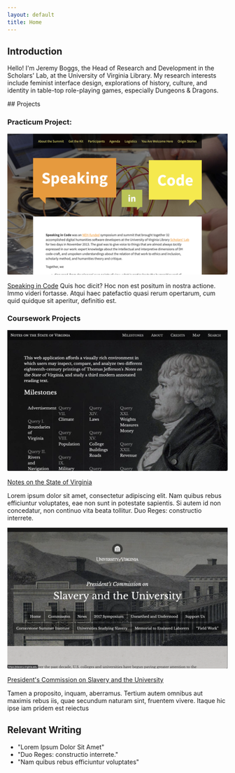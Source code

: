```yaml
---
layout: default
title: Home
---
```


<div id="introduction">

## Introduction

Hello! I'm Jeremy Boggs, the Head of Research and Development in the Scholars' Lab, at the University of Virginia Library. My research interests include feminist interface design, explorations of history, culture, and identity in table-top role-playing games, especially Dungeons & Dragons.

</div>

<div id="projects">
## Projects

### Practicum Project: 

![](assets/images/codespeak.png)

[Speaking in Code](https://codespeak.scholarslab.org) Quis hoc dicit? Hoc non est positum in nostra actione. Immo videri fortasse. Atqui haec patefactio quasi rerum opertarum, cum quid quidque sit aperitur, definitio est.

### Coursework Projects

![](assets/images/jeffersonsnotes.png)

[Notes on the State of Virginia](https://notes.scholarslab.org)

Lorem ipsum dolor sit amet, consectetur adipiscing elit. Nam quibus rebus efficiuntur voluptates, eae non sunt in potestate sapientis. Si autem id non concedatur, non continuo vita beata tollitur. Duo Reges: constructio interrete.

![](assets/images/slaverycommission.png)

[President's Commission on Slavery and the University](https://slavery.virginia.edu)

Tamen a proposito, inquam, aberramus. Tertium autem omnibus aut maximis rebus iis, quae secundum naturam sint, fruentem vivere. Itaque hic ipse iam pridem est reiectus

</div>

## Relevant Writing

- "Lorem Ipsum Dolor Sit Amet"
- "Duo Reges: constructio interrete."
- "Nam quibus rebus efficiuntur voluptates"